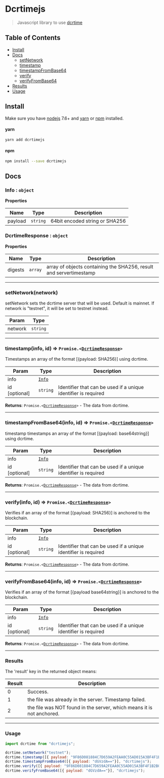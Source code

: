 # Dcrtimejs

> Javascript library to use [dcrtime](https://github.com/decred/dcrtime)

## Table of Contents

* [Install](#install)
* [Docs](#files)
    * [setNetwork](#setNetwork)
    * [timestamp](#timestamp)
    * [timestampFromBase64](#timestampFromBase64)
    * [verify](#verify)
    * [verifyFromBase64](#verifyFromBase64)
* [Results](#results)
* [Usage](#usage)



<a href="install"></a>

## Install

Make sure you have [nodejs](https://nodejs.org/en/) 7.6+ and [yarn](https://yarnpkg.com/en/) or [npm](https://www.npmjs.com/) installed.

#### yarn

```bash
yarn add dcrtimejs
```

#### npm

```bash
npm install --save dcrtimejs
```

## Docs

<a href="Info"></a>

### Info : <code>object</code>
**Properties**

| Name    | Type                | Description                    |
| ------- | ------------------- | ------------------------------ |
| payload | <code>string</code> | 64bit encoded string or SHA256 |

<a href="dcrtimeResponse"></a>

### DcrtimeResponse : <code>object</code>
**Properties**

| Name    | Type               | Description                                                        |
| ------- | ------------------ | ------------------------------------------------------------------ |
| digests | <code>array</code> | array of objects containing the SHA256, result and servertimestamp |

___

<a href="setNetwork"></a>

### setNetwork(network)
setNetwork sets the dcrtime server that will be used.
Default is mainnet. If network is "testnet", it will be set to testnet instead.

| Param   | Type                |
| ------- | ------------------- |
| network | <code>string</code> |

___

<a href="timestamp"></a>

### timestamp(info, id) ⇒ <code>Promise.&lt;<a href="#dcrtimeResponse">DcrtimeResponse</a>&gt;</code>
Timestamps an array of the format [{payload: SHA256}] using dcrtime.


| Param         | Type                        | Description                                                    |
| ------------- | --------------------------- | -------------------------------------------------------------- |
| info          | [<code>Info</code>](#Info) |                                                                |
| id [optional] | <code>string</code>         | Identifier that can be used if a unique identifier is required |

**Returns**: <code>Promise.&lt;<a href="#dcrtimeResponse">DcrtimeResponse</a>&gt;</code> - The data from dcrtime.
___

<a href="timestampFromBase64"></a>

### timestampFromBase64(info, id) ⇒ <code>Promise.&lt;<a href="#dcrtimeResponse">DcrtimeResponse</a>&gt;</code>
timestamp timestamps an array of the format [{payload: base64string}] using dcrtime.


| Param         | Type                        | Description                                                    |
| ------------- | --------------------------- | -------------------------------------------------------------- |
| info          | [<code>Info</code>](#Info) |                                                                |
| id [optional] | <code>string</code>         | Identifier that can be used if a unique identifier is required |

**Returns**: <code>Promise.&lt;<a href="#dcrtimeResponse">DcrtimeResponse</a>&gt;</code> - The data from dcrtime.

___

<a href="verify"></a>

### verify(info, id) ⇒ <code>Promise.&lt;<a href="#dcrtimeResponse">DcrtimeResponse</a>&gt;</code>
Verifies if an array of the format [{payload: SHA256}] is anchored to the blockchain.

| Param         | Type                        | Description                                                    |
| ------------- | --------------------------- | -------------------------------------------------------------- |
| info          | [<code>Info</code>](#Info) |                                                                |
| id [optional] | <code>string</code>         | Identifier that can be used if a unique identifier is required |

**Returns**: <code>Promise.&lt;<a href="#dcrtimeResponse">DcrtimeResponse</a>&gt;</code> - The data from dcrtime.

___

<a href="verifyFromBase64"></a>

### verifyFromBase64(info, id) ⇒ <code>Promise.&lt;<a href="#dcrtimeResponse">DcrtimeResponse</a>&gt;</code>
Verifies if an array of the format [{payload base64string}] is anchored to the blockchain.

| Param         | Type                        | Description                                                    |
| ------------- | --------------------------- | -------------------------------------------------------------- |
| info          | [<code>Info</code>](#Info) |                                                                |
| id [optional] | <code>string</code>         | Identifier that can be used if a unique identifier is required |

**Returns**: <code>Promise.&lt;<a href="#dcrtimeResponse">DcrtimeResponse</a>&gt;</code> - The data from dcrtime.

___

<a href="results"></a>

### Results

The 'result' key in the returned object means:

| Result | Description                                                           |
| ------ | --------------------------------------------------------------------- |
| 0      | Success.                                                              |
| 1      | the file was already in the server. Timestamp failed.                 |
| 2      | the file was NOT found in the server, which means it is not anchored. |

___

<a href="usage"></a>

### Usage

```js
import dcrtime from "dcrtimejs";

dcrtime.setNetwork("testnet");
dcrtime.timestamp([{ payload: "9F86D081884C7D659A2FEAA0C55AD015A3BF4F1B2B0B822CD15D6C15B0F00A08"}], "dcrtimejs");
dcrtime.timestampFromBase64([{ payload: "dGVzdA=="}], "dcrtimejs");
dcrtime.verify([{ payload: "9F86D081884C7D659A2FEAA0C55AD015A3BF4F1B2B0B822CD15D6C15B0F00A08"}], "dcrtimejs");
dcrtime.verifyFromBase64([{ payload: "dGVzdA=="}], "dcrtimejs");
```
